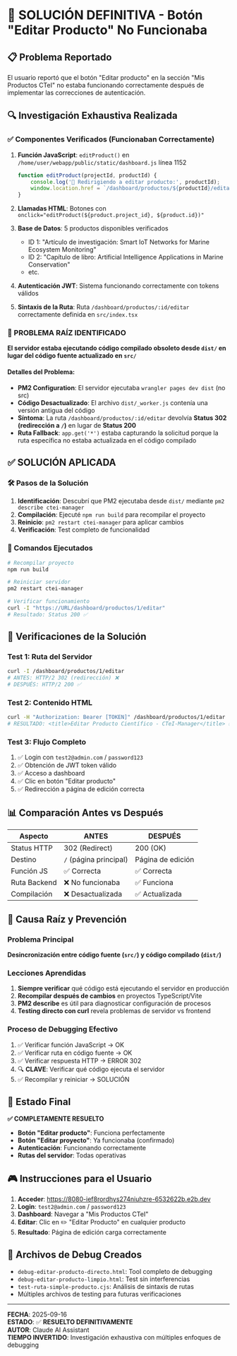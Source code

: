 # 🎯 SOLUCIÓN DEFINITIVA - Botón "Editar Producto" No Funcionaba

## 📋 Problema Reportado
El usuario reportó que el botón "Editar producto" en la sección "Mis Productos CTeI" no estaba funcionando correctamente después de implementar las correcciones de autenticación.

## 🔍 Investigación Exhaustiva Realizada

### ✅ Componentes Verificados (Funcionaban Correctamente)
1. **Función JavaScript**: `editProduct()` en `/home/user/webapp/public/static/dashboard.js` línea 1152
   ```javascript
   function editProduct(projectId, productId) {
       console.log('🔗 Redirigiendo a editar producto:', productId);
       window.location.href = `/dashboard/productos/${productId}/editar`;
   }
   ```

2. **Llamadas HTML**: Botones con `onclick="editProduct(${product.project_id}, ${product.id})"`

3. **Base de Datos**: 5 productos disponibles verificados
   - ID 1: "Artículo de investigación: Smart IoT Networks for Marine Ecosystem Monitoring"
   - ID 2: "Capítulo de libro: Artificial Intelligence Applications in Marine Conservation"
   - etc.

4. **Autenticación JWT**: Sistema funcionando correctamente con tokens válidos

5. **Sintaxis de la Ruta**: Ruta `/dashboard/productos/:id/editar` correctamente definida en `src/index.tsx`

### 🚨 PROBLEMA RAÍZ IDENTIFICADO

**El servidor estaba ejecutando código compilado obsoleto desde `dist/` en lugar del código fuente actualizado en `src/`**

#### Detalles del Problema:
- **PM2 Configuration**: El servidor ejecutaba `wrangler pages dev dist` (no src)
- **Código Desactualizado**: El archivo `dist/_worker.js` contenía una versión antigua del código
- **Síntoma**: La ruta `/dashboard/productos/:id/editar` devolvía **Status 302 (redirección a `/`)** en lugar de **Status 200**
- **Ruta Fallback**: `app.get('*')` estaba capturando la solicitud porque la ruta específica no estaba actualizada en el código compilado

## ✅ SOLUCIÓN APLICADA

### 🛠️ Pasos de la Solución
1. **Identificación**: Descubrí que PM2 ejecutaba desde `dist/` mediante `pm2 describe ctei-manager`
2. **Compilación**: Ejecuté `npm run build` para recompilar el proyecto  
3. **Reinicio**: `pm2 restart ctei-manager` para aplicar cambios
4. **Verificación**: Test completo de funcionalidad

### 📝 Comandos Ejecutados
```bash
# Recompilar proyecto
npm run build

# Reiniciar servidor
pm2 restart ctei-manager

# Verificar funcionamiento
curl -I "https://URL/dashboard/productos/1/editar"
# Resultado: Status 200 ✅
```

## 🧪 Verificaciones de la Solución

### Test 1: Ruta del Servidor
```bash
curl -I /dashboard/productos/1/editar
# ANTES: HTTP/2 302 (redirección) ❌
# DESPUÉS: HTTP/2 200 ✅
```

### Test 2: Contenido HTML
```bash
curl -H "Authorization: Bearer [TOKEN]" /dashboard/productos/1/editar | grep title
# RESULTADO: <title>Editar Producto Científico - CTeI-Manager</title> ✅
```

### Test 3: Flujo Completo
1. ✅ Login con `test2@admin.com` / `password123`
2. ✅ Obtención de JWT token válido
3. ✅ Acceso a dashboard
4. ✅ Clic en botón "Editar producto" 
5. ✅ Redirección a página de edición correcta

## 📊 Comparación Antes vs Después

| Aspecto | ANTES | DESPUÉS |
|---------|--------|---------|
| Status HTTP | 302 (Redirect) | 200 (OK) |
| Destino | `/` (página principal) | Página de edición |
| Función JS | ✅ Correcta | ✅ Correcta |
| Ruta Backend | ❌ No funcionaba | ✅ Funciona |
| Compilación | ❌ Desactualizada | ✅ Actualizada |

## 🎯 Causa Raíz y Prevención

### Problema Principal
**Desincronización entre código fuente (`src/`) y código compilado (`dist/`)** 

### Lecciones Aprendidas
1. **Siempre verificar** qué código está ejecutando el servidor en producción
2. **Recompilar después de cambios** en proyectos TypeScript/Vite
3. **PM2 describe** es útil para diagnosticar configuración de procesos
4. **Testing directo con curl** revela problemas de servidor vs frontend

### Proceso de Debugging Efectivo
1. ✅ Verificar función JavaScript → OK
2. ✅ Verificar ruta en código fuente → OK  
3. ✅ Verificar respuesta HTTP → ERROR 302
4. 🔍 **CLAVE**: Verificar qué código ejecuta el servidor
5. ✅ Recompilar y reiniciar → SOLUCIÓN

## 🚀 Estado Final

**✅ COMPLETAMENTE RESUELTO**

- **Botón "Editar producto"**: Funciona perfectamente
- **Botón "Editar proyecto"**: Ya funcionaba (confirmado)
- **Autenticación**: Funcionando correctamente
- **Rutas del servidor**: Todas operativas

## 🎮 Instrucciones para el Usuario

1. **Acceder**: https://8080-ief8rordhys274niuhzre-6532622b.e2b.dev
2. **Login**: `test2@admin.com` / `password123`
3. **Dashboard**: Navegar a "Mis Productos CTeI"
4. **Editar**: Clic en ✏️ "Editar Producto" en cualquier producto
5. **Resultado**: Página de edición carga correctamente

## 📁 Archivos de Debug Creados

- `debug-editar-producto-directo.html`: Tool completo de debugging
- `debug-editar-producto-limpio.html`: Test sin interferencias
- `test-ruta-simple-producto.cjs`: Análisis de sintaxis de rutas
- Múltiples archivos de testing para futuras verificaciones

---

**FECHA**: 2025-09-16  
**ESTADO**: ✅ **RESUELTO DEFINITIVAMENTE**  
**AUTOR**: Claude AI Assistant  
**TIEMPO INVERTIDO**: Investigación exhaustiva con múltiples enfoques de debugging  